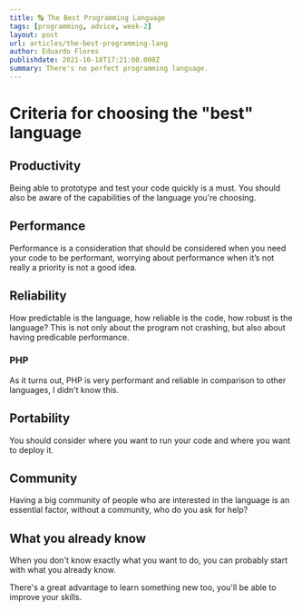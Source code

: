 ```yaml
---
title: 🔠 The Best Programming Language
tags: [programming, advice, week-2]
layout: post
url: articles/the-best-programming-lang
author: Eduardo Flores
publishdate: 2021-10-18T17:21:00.000Z
summary: There's no perfect programming language.
---
```


# Criteria for choosing the "best" language

## Productivity

Being able to prototype and test your code quickly is a must.
You should also be aware of the capabilities of the language you're choosing.

## Performance

Performance is a consideration that should be considered when you need your code to be performant, worrying about performance when it’s not really a priority is not a good idea.

## Reliability

How predictable is the language, how reliable is the code, how robust is the language?
This is not only about the program not crashing, but also about having predicable performance.

### PHP

As it turns out, PHP is very performant and reliable in comparison to other languages, I didn't know this.

## Portability

You should consider where you want to run your code and where you want to deploy it.

## Community

Having a big community of people who are interested in the language is an essential factor, without a community, who do you ask for help?

## What you already know

When you don't know exactly what you want to do, you can probably start with what you already know.

There's a great advantage to learn something new too, you'll be able to improve your skills.
